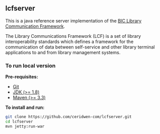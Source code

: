 ## lcfserver

This is a java reference server implementation of the [BIC Library Communication Framework](http://www.bic.org.uk/114/lcf/).

The Library Communications Framework (LCF) is a set of library interoperability standards which defines a framework for the communication of data between self-service and other library terminal applications to and from library management systems.

### To run local version

**Pre-requisites:**
* [Git](https://git-scm.com/)
* [JDK (>= 1.8)](http://www.oracle.com/technetwork/java/javase/downloads/index.html)
* [Maven (>= 3.3)](https://maven.apache.org/)

**To install and run:**
```bash
git clone https://github.com/ceridwen-com/lcfserver.git
cd lcfserver
mvn jetty:run-war
```
